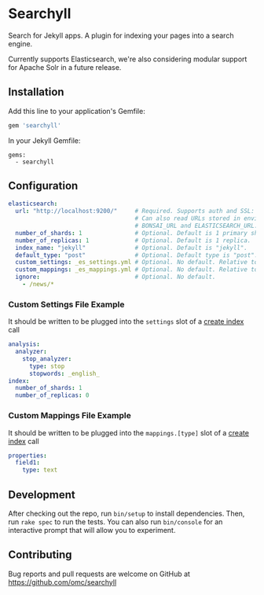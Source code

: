 # Searchyll

Search for Jekyll apps. A plugin for indexing your pages into a search engine.

Currently supports Elasticsearch, we're also considering modular support for
Apache Solr in a future release.

## Installation

Add this line to your application's Gemfile:

```ruby
gem 'searchyll'
```

In your Jekyll Gemfile:

```
gems:
  - searchyll
```

## Configuration

```yaml
elasticsearch:
  url: "http://localhost:9200/"     # Required. Supports auth and SSL: https://user:pass@someurl.com
                                    # Can also read URLs stored in environment variable named
                                    # BONSAI_URL and ELASTICSEARCH_URL.
  number_of_shards: 1               # Optional. Default is 1 primary shard.
  number_of_replicas: 1             # Optional. Default is 1 replica.
  index_name: "jekyll"              # Optional. Default is "jekyll".
  default_type: "post"              # Optional. Default type is "post".
  custom_settings: _es_settings.yml # Optional. No default. Relative to your src folder
  custom_mappings: _es_mappings.yml # Optional. No default. Relative to your src folder
  ignore:                           # Optional. No default.
    - /news/*
```

### Custom Settings File Example

It should be written to be plugged into the `settings` slot of a [create index](https://www.elastic.co/guide/en/elasticsearch/reference/current/indices-create-index.html) call

```yaml
analysis:
  analyzer:
    stop_analyzer:
      type: stop
      stopwords: _english_
index:
  number_of_shards: 1
  number_of_replicas: 0
```

### Custom Mappings File Example

It should be written to be plugged into the `mappings.[type]` slot of a [create index](https://www.elastic.co/guide/en/elasticsearch/reference/current/indices-create-index.html) call

```yaml
properties:
  field1:
    type: text
```

## Development

After checking out the repo, run `bin/setup` to install dependencies. Then, run
`rake spec` to run the tests. You can also run `bin/console` for an interactive
prompt that will allow you to experiment.

## Contributing

Bug reports and pull requests are welcome on GitHub at
https://github.com/omc/searchyll
